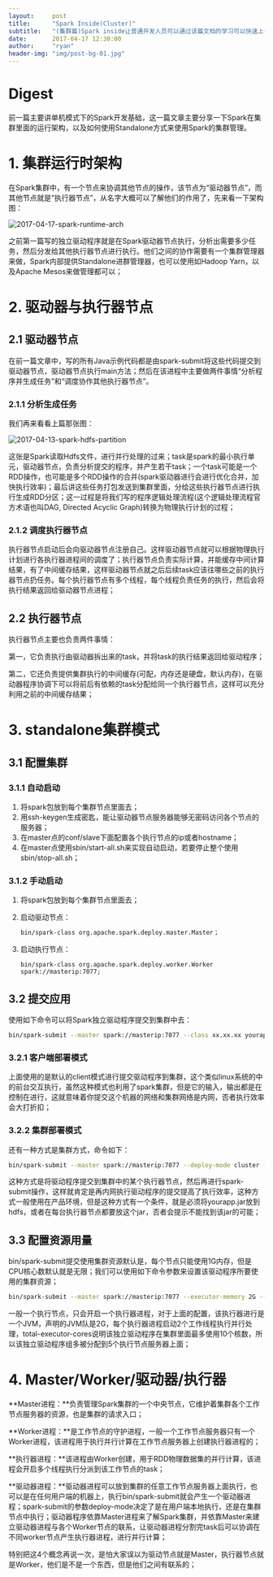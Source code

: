 ```yaml
---
layout:     post
title:      "Spark Inside(Cluster)"
subtitle:   "(集群篇)Spark inside让普通开发人员可以通过该篇文档的学习可以快速上手Spark"
date:       2017-04-17 12:30:00
author:     "ryan"
header-img: "img/post-bg-01.jpg"
---
```


# Digest

前一篇主要讲单机模式下的Spark开发基础，这一篇文章主要分享一下Spark在集群里面的运行架构，以及如何使用Standalone方式来使用Spark的集群管理。



# 1. 集群运行时架构

在Spark集群中，有一个节点来协调其他节点的操作，该节点为“驱动器节点”，而其他节点就是“执行器节点”，从名字大概可以了解他们的作用了，先来看一下架构图：

![2017-04-17-spark-runtime-arch](2017-04-17-spark-runtime-arch.png)

之前第一篇写的独立驱动程序就是在Spark驱动器节点执行，分析出需要多少任务，然后分发给其他执行器节点进行执行。他们之间的协作需要有一个集群管理器来做，Spark内部提供Standalone进群管理器，也可以使用如Hadoop Yarn，以及Apache Mesos来做管理都可以；



# 2. 驱动器与执行器节点

## 2.1 驱动器节点

在前一篇文章中，写的所有Java示例代码都是由spark-submit将这些代码提交到驱动器节点，驱动器节点执行main方法；然后在该进程中主要做两件事情“分析程序并生成任务”和“调度协作其他执行器节点”。

### 2.1.1 分析生成任务

我们再来看看上篇那张图：

![2017-04-13-spark-hdfs-partition](2017-04-13-spark-hdfs-partition.png)

这张是Spark读取Hdfs文件，进行并行处理的过来；task是spark的最小执行单元，驱动器节点，负责分析提交的程序，并产生若干task；一个task可能是一个RDD操作，也可能是多个RDD操作的合并(spark驱动器进行会进行优化合并，加快执行效率)；最后讲这些任务打包发送到集群里面，分给这些执行器节点进行执行生成RDD分区；这一过程是将我们写的程序逻辑处理流程(这个逻辑处理流程官方术语也叫DAG, Directed Acyclic Graph)转换为物理执行计划的过程；

### 2.1.2 调度执行器节点

执行器节点启动后会向驱动器节点注册自己。这样驱动器节点就可以根据物理执行计划进行各执行器进程间的调度了；执行器节点负责实际计算，并能缓存中间计算结果，有了中间缓存结果，这样驱动器节点就之后后续task应该往哪些之前的执行器节点扔任务。每个执行器节点有多个线程，每个线程负责任务的执行，然后会将执行结果返回给驱动器节点进程；



## 2.2 执行器节点

执行器节点主要也负责两件事情：

第一，它负责执行由驱动器拆出来的task，并将task的执行结果返回给驱动程序；

第二，它还负责提供集群执行的中间缓存(可配，内存还是硬盘，默认内存)，在驱动器程序协调下可以将前后有依赖的task分配给同一个执行器节点，这样可以充分利用之前的中间缓存结果；



# 3. standalone集群模式

## 3.1 配置集群

### 3.1.1 自动启动

1. 将spark包放到每个集群节点里面去；
2. 用ssh-keygen生成密匙，能让驱动器节点服务器能够无密码访问各个节点的服务器；
3. 在master点的conf/slave下面配置各个执行节点的ip或者hostname；
4. 在master点使用sbin/start-all.sh来实现自动启动，若要停止整个使用sbin/stop-all.sh；

### 3.1.2 手动启动

1. 将spark包放到每个集群节点里面去；

2. 启动驱动节点：

   ```sh
   bin/spark-class org.apache.spark.deploy.master.Master；
   ```

3. 启动执行节点：

   ```shell
   bin/spark-class org.apache.spark.deploy.worker.Worker spark://masterip:7077;
   ```

## 3.2 提交应用

使用如下命令可以将Spark独立驱动程序提交到集群中去：

```sh
bin/spark-submit --master spark://masterip:7077 --class xx.xx.xx yourapp.jar
```

### 3.2.1 客户端部署模式

上面使用的是默认的client模式进行提交驱动程序到集群，这个类似linux系统的中的前台交互执行，虽然这种模式也利用了spark集群，但是它的输入，输出都是在控制在进行，这就意味着你提交这个机器的网络和集群网络是内网，否者执行效率会大打折扣；

### 3.2.2 集群部署模式

还有一种方式是集群方式，命令如下：

```sh
bin/spark-submit --master spark://masterip:7077 --deploy-mode cluster --class xx.xx.xx.yourapp.jar
```

这种方式是将驱动程序提交到集群中的某个执行器节点，然后再进行spark-submit操作，这样就肯定是再内网执行驱动程序的提交提高了执行效率，这种方式一般使用在产品环境，但是这种方式有一个条件，就是必须将yourapp.jar放到hdfs，或者在每台执行器节点都要放这个jar，否者会提示不能找到该jar的可能；



## 3.3 配置资源用量

bin/spark-submit提交使用集群资源默认是，每个节点只能使用1G内存，但是CPU核心数默认就是无限；我们可以使用如下命令参数来设置该驱动程序所要使用的集群资源；

```sh
bin/spark-submit --master spark://masterip:7077 --executor-memory 2G --executor-cores 2 --total-executor-cores 10 --class xx.xx.xx yourapp.jar
```

一般一个执行节点，只会开启一个执行器进程，对于上面的配置，该执行器进行是一个JVM，声明的JVM队是2G，每个执行器进程启动2个工作线程执行并行处理，total-executor-cores说明该独立驱动程序在集群里面最多使用10个核数，所以该独立驱动程序组多被分配到5个执行节点服务器上面；



# 4. Master/Worker/驱动器/执行器

**Master进程：**负责管理Spark集群的一个中央节点，它维护着集群各个工作节点服务器的资源，也是集群的请求入口；

**Worker进程：**是工作节点的守护进程，一般一个工作节点服务器只有一个Worker进程，该进程用于执行并行计算在工作节点服务器上创建执行器进程的；

**执行器进程：**该进程由Worker创建，用于RDD物理数据集的并行计算，该进程会开启多个线程执行分派到该工作节点的task；

**驱动器进程：**驱动器进程可以放到集群的任意工作节点服务器上面执行，也可以是在任何用户端的机器上，执行bin/spark-submit就会产生一个驱动器进程；spark-submit的参数deploy-mode决定了是在用户端本地执行，还是在集群节点中执行；驱动器程序依靠Master进程来了解Spark集群，并依靠Master来建立驱动器进程与各个Worker节点的联系，让驱动器进程分割完task后可以协调在不同worker节点产生执行器进程，进行并行计算；

特别把这4个概念再说一次，是怕大家误以为驱动节点就是Master，执行器节点就是Worker，他们是不是一个东西，但是他们之间有联系的；